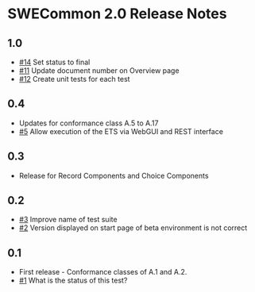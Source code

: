 # SWECommon 2.0 Release Notes

## 1.0

* [#14](https://github.com/opengeospatial/ets-swecommon20/pull/14) Set status to final
* [#11](https://github.com/opengeospatial/ets-swecommon20/issues/11) Update document number on Overview page
* [#12](https://github.com/opengeospatial/ets-swecommon20/issues/12) Create unit tests for each test

## 0.4

* Updates for conformance class A.5 to A.17
* [#5](https://github.com/opengeospatial/ets-swecommon20/issues/5) Allow execution of the ETS via WebGUI and REST interface

## 0.3

* Release for Record Components and Choice Components

## 0.2

* [#3](https://github.com/opengeospatial/ets-swecommon20/issues/3) Improve name of test suite
* [#2](https://github.com/opengeospatial/ets-swecommon20/issues/2) Version displayed on start page of beta environment is not correct

## 0.1 
* First release - Conformance classes of A.1 and A.2.
* [#1](https://github.com/opengeospatial/ets-swecommon20/issues/1) What is the status of this test?
